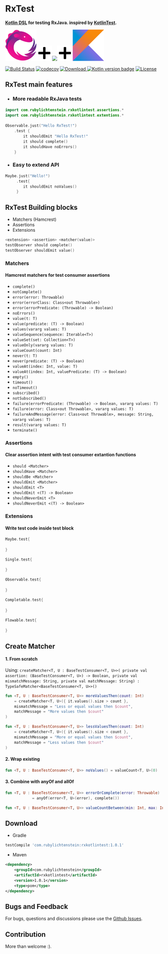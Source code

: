 # RxTest 
__[Kotlin DSL](https://kotlinlang.org/docs/reference/type-safe-builders.html) for testing RxJava. inspired by [KotlinTest](https://github.com/kotlintest/kotlintest).__

<img src="./art/rx_logo.png" width="100"><img src="./art/plus_icon.png"><img src="http://hamcrest.org/images/logo.jpg" width="100"><img src="./art/plus_icon.png"><img src="./art/kotlin_logo.png" width="100">

[![Build Status](https://travis-ci.org/RubyLichtenstein/RxTest.svg?branch=master)](https://travis-ci.org/RubyLichtenstein/RxKotlinTest)
[![codecov](https://codecov.io/gh/RubyLichtenstein/RxTest/branch/master/graph/badge.svg)](https://codecov.io/gh/RubyLichtenstein/RxTest)
[![Download](https://api.bintray.com/packages/rubylichtenstein/RxKotlinTest/com.rubylichtenstein.rxkotlintest/images/download.svg?version=1.0.0) ](https://bintray.com/rubylichtenstein/RxKotlinTest/com.rubylichtenstein.rxkotlintest/1.0.1/link)
[![Kotlin version badge](https://img.shields.io/badge/kotlin-1.2.0-blue.svg)](http://kotlinlang.org/)
[![License](https://img.shields.io/badge/License-Apache%202.0-blue.svg)](http://www.apache.org/licenses/LICENSE-2.0)

## RxTest main features

- ### More readable RxJava tests 
```kotlin
import com.rubylichtenstein.rxkotlintest.assertions.*
import com.rubylichtenstein.rxkotlintest.extentions.*

Observable.just("Hello RxTest!")
    .test {
        it shouldEmit "Hello RxTest!"
        it should complete()
        it shouldHave noErrors()
    }
```

- ### Easy to extend API
```kotlin
Maybe.just("Hello!")
     .test{
        it shouldEmit noValues()
     }
```
## RxTest Building blocks

 - Matchers (Hamcrest)
 - Assertions
 - Extensions    

```kotlin
<extension> <assertion> <matcher(value)>
testObserver should complete()
testObserver shouldEmit value()
``` 
### Matchers
#### Hamcrest matchers for test consumer assertions

- `complete()`
- `notComplete()`
- `error(error: Throwable)`
- `error(errorClass: Class<out Throwable>)`
- `error(errorPredicate: (Throwable) -> Boolean)`
- `noErrors()`
- `value(t: T)` 
- `value(predicate: (T) -> Boolean)` 
- `values(vararg values: T)` 
- `valueSequence(sequence: Iterable<T>)` 
- `valueSet(set: Collection<T>)` 
- `valueOnly(vararg values: T)` 
- `valueCount(count: Int)` 
- `never(t: T)` 
- `never(predicate: (T) -> Boolean)` 
- `valueAt(index: Int, value: T)` 
- `valueAt(index: Int, valuePredicate: (T) -> Boolean)` 
- `empty()` 
- `timeout()` 
- `noTimeout()` 
- `subscribed()` 
- `notSubscribed()` 
- `failure(errorPredicate: (Throwable) -> Boolean, vararg values: T)` 
- `failure(error: Class<out Throwable>, vararg values: T)` 
- `failureAndMessage(error: Class<out Throwable>, message: String, vararg values: T)` 
- `result(vararg values: T)` 
- `terminate()` 

### Assertions
#### Clear assertion intent with test consumer extantion functions

- `should <Matcher>`
- `shouldHave <Matcher>`
- `shouldBe <Matcher>`
- `shouldEmit <Matcher>`
- `shouldEmit <T>`
- `shouldEmit <(T) -> Boolean>`
- `shouldNeverEmit <T>`
- `shouldNeverEmit <(T) -> Boolean>`

### Extensions
#### Write test code inside test block 

```kotlin
Maybe.test{

}
```

```kotlin
Single.test{

}
```

```kotlin
Observable.test{

}
```

```kotlin
Completable.test{

}
```

```kotlin
Flowable.test{

}
```
 
## Create Matcher

#### 1. From scratch 
Using: `createMatcher<T, U : BaseTestConsumer<T, U>>(
                private val assertion: (BaseTestConsumer<T, U>) -> Boolean,
                private val mismatchMessage: String,
                private val matchMessage: String) : TypeSafeMatcher<BaseTestConsumer<T, U>>()`

```kotlin
fun <T, U : BaseTestConsumer<T, U>> moreValuesThen(count: Int)
    = createMatcher<T, U>({ it.values().size > count },
    mismatchMessage = "Less or equal values then $count",
    matchMessage = "More values then $count"
)
```
```kotlin
fun <T, U : BaseTestConsumer<T, U>> lessValuesThen(count: Int)
    = createMatcher<T, U>({ it.values().size < count },
    mismatchMessage = "More or equal values then $count",
    matchMessage = "Less values then $count"
)                                   
```

#### 2. Wrap existing
```kotlin
fun <T, U : BaseTestConsumer<T, U>> noValues() = valueCount<T, U>(0)
```

#### 3. Combine with anyOf and allOf
```kotlin
fun <T, U : BaseTestConsumer<T, U>> errorOrComplete(error: Throwable)
            = anyOf(error<T, U>(error), complete())
```
```kotlin
fun <T, U : BaseTestConsumer<T, U>> valueCountBetween(min: Int, max: Int) = allOf(moreValuesThen<T, U>(min), lessValuesThen<T, U>(max))

```

## Download
- Gradle
```groovy
testCompile 'com.rubylichtenstein:rxkotlintest:1.0.1'
```

- Maven
```xml
<dependency>
    <groupId>com.rubylichtenstein</groupId>
    <artifactId>rxkotlintest</artifactId>
    <version>1.0.1</version>
    <type>pom</type>
</dependency>
```
## Bugs and Feedback

For bugs, questions and discussions please use the [Github Issues](https://github.com/RubyLichtenstein/RxTest/issues).

## Contribution 

More than welcome :).


